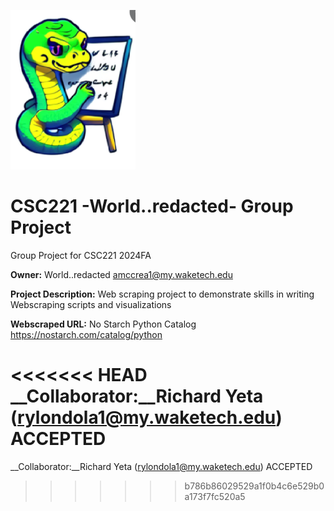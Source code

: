 ![pAIthon Labs Logo](https://github.com/worldfamous718/pAIthon-Labs/blob/main/Labs/Logos-Files/Lab-Logo.png)

# CSC221 -World..redacted- Group Project
Group Project for CSC221 2024FA

__Owner:__ World..redacted <amccrea1@my.waketech.edu>

__Project Description:__ Web scraping project to demonstrate skills in writing Webscraping scripts and visualizations

__Webscraped URL:__ No Starch Python Catalog https://nostarch.com/catalog/python

<<<<<<< HEAD
__Collaborator:__Richard Yeta (rylondola1@my.waketech.edu) ACCEPTED
=======
__Collaborator:__Richard Yeta (rylondola1@my.waketech.edu) ACCEPTED
>>>>>>> b786b86029529a1f0b4c6e529b0a173f7fc520a5
